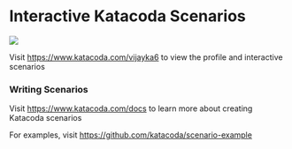 # Interactive Katacoda Scenarios

[![](http://shields.katacoda.com/katacoda/vijayka6/count.svg)](https://www.katacoda.com/vijayka6 "Get your profile on Katacoda.com")

Visit https://www.katacoda.com/vijayka6 to view the profile and interactive scenarios

### Writing Scenarios
Visit https://www.katacoda.com/docs to learn more about creating Katacoda scenarios

For examples, visit https://github.com/katacoda/scenario-example
